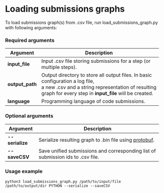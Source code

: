 # Loading submissions graphs

To load submissions graph(s) from .csv file, run load_submissions_graph.py with following arguments:

### Required arguments

| Argument        | Description                                                                                                                                                                                     |
|-----------------|-------------------------------------------------------------------------------------------------------------------------------------------------------------------------------------------------|
| **input_file**  | Input .csv file storing submissions for a step (or multiple steps).                                                                                                                             |
| **output_path** | Output directory to store all output files. In basic configuration a log file, <br/>a new .csv and a string representation of resulting graph for every step in **input_file** will be created. |
| **language**    | Programming language of code submissions.                                                                                                                                                       |

### Optional arguments

| Argument        | Description                                                                                              |
|-----------------|----------------------------------------------------------------------------------------------------------|
| **--serialize** | Serialize resulting graph to .bin file using [protobuf](https://developers.google.com/protocol-buffers). |
| **--saveCSV**   | Save unified submissions and corresponding list of submission ids to .csv file.                          |

### Usage example

```
python3 load_submissions_graph.py /path/to/input/file /path/to/output/dir PYTHON --serialize --saveCSV
```
